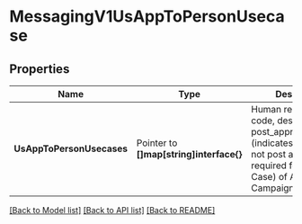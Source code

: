 # MessagingV1UsAppToPersonUsecase

## Properties

Name | Type | Description | Notes
------------ | ------------- | ------------- | -------------
**UsAppToPersonUsecases** | Pointer to **[]map[string]interface{}** | Human readable name, code, description and post_approval_required (indicates whether or not post approval is required for this Use Case) of A2P Campaign Use Cases. |

[[Back to Model list]](../README.md#documentation-for-models) [[Back to API list]](../README.md#documentation-for-api-endpoints) [[Back to README]](../README.md)


